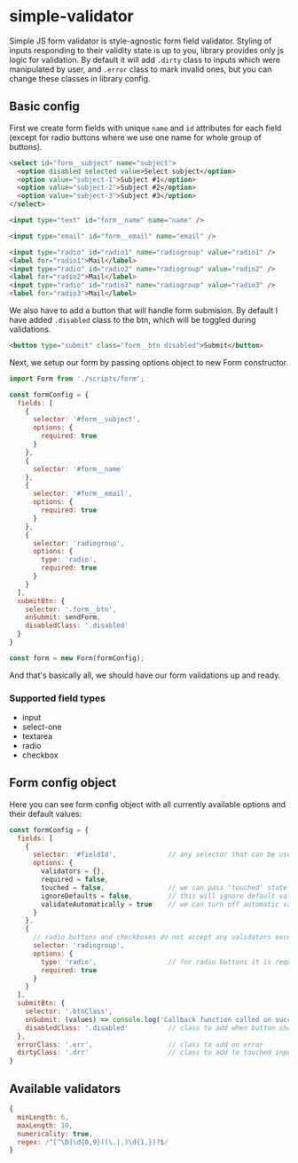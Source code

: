 # simple-validator

Simple JS form validator is style-agnostic form field validator. Styling of inputs responding to their validity state is up to you, library provides only js logic for validation. 
By default it will add `.dirty` class to inputs which were manipulated by user, and `.error` class to mark invalid ones, but you can change these classes in library config.

## Basic config

First we create form fields with unique `name` and `id` attributes for each field (except for radio buttons where we use one name for whole group of buttons).

```html
<select id="form__subject" name="subject">
  <option disabled selected value>Select subject</option>
  <option value="subject-1">Subject #1</option>
  <option value="subject-2">Subject #2</option>
  <option value="subject-3">Subject #3</option>
</select>

<input type="text" id="form__name" name="name" />

<input type="email" id="form__email" name="email" />

<input type="radio" id="radio1" name="radiogroup" value="radio1" />
<label for="radio1">Mail</label>
<input type="radio" id="radio2" name="radiogroup" value="radio2" />
<label for="radio2">Mail</label>
<input type="radio" id="radio3" name="radiogroup" value="radio3" />
<label for="radio3">Mail</label>
```

We also have to add a button that will handle form submision. By default I have added `.disabled` class to the btn, which will be toggled during validations.

```html
<button type="submit" class="form__btn disabled">Submit</button>
```

Next, we setup our form by passing options object to new Form constructor.

```javascript
import Form from './scripts/form';

const formConfig = {
  fields: [
    {
      selector: '#form__subject',
      options: {
        required: true
      }
    },
    {
      selector: '#form__name'
    },
    {
      selector: '#form__email',
      options: {
        required: true
      }
    },
    {
      selector: 'radiogroup',
      options: {
        type: 'radio',
        required: true
      }
    }
  ],
  submitBtn: {
    selector: '.form__btn',
    onSubmit: sendForm,
    disabledClass: '.disabled'
  }
}

const form = new Form(formConfig);
```

And that's basically all, we should have our form validations up and ready.

### Supported field types

- input
- select-one
- textarea
- radio
- checkbox

## Form config object

Here you can see form config object with all currently available options and their default values:

```javascript
const formConfig = {
  fields: [
    {
      selector: '#fieldId',             // any selector that can be used with document.querySelector function in JS
      options: {
        validators = {},
        required = false,
        touched = false,                // we can pass 'touched' state on form creation if for example we prepopulate form with value
        ignoreDefaults = false,         // this will ignore default validators, currently applied only to email inputs
        validateAutomatically = true    // we can turn off automatic validation if we want to validate only by force
      }
    },
    {
      // radio buttons and checkboxes do not accept any validators except for 'required' option
      selector: 'radiogroup',
      options: {
        type: 'radio',                  // for radio buttons it is required to pass 'type' option
        required: true
      }
    }
  ],
  submitBtn: {
    selector: '.btnClass',
    onSubmit: (values) => console.log('Callback function called on successfull form submit. Returns object will {field: value} pairs'),
    disabledClass: '.disabled'          // class to add when button should be disabled (form invalid)
  },
  errorClass: '.err',                   // class to add on error
  dirtyClass: '.drr'                    // class to add to touched inputs
}
```

## Available validators

```javascript
{
  minLength: 6,
  maxLength: 10,
  numericality: true,
  regex: /^[^\D]\d{0,9}((\.|,)\d{1,})?$/
}
```